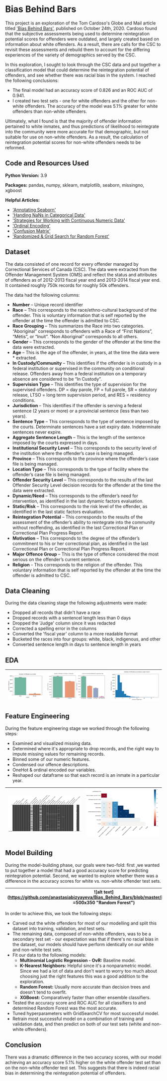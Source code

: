 # Bias Behind Bars

This project is an exploration of the Tom Cardoso's Globe and Mail article titled ['Bias Behind Bars'](https://www.theglobeandmail.com/canada/article-investigation-racial-bias-in-canadian-prison-risk-assessments/), published on October 24th, 2020. Cardoso found that the subjective assessments being used to determine reintegration potential scores for offenders were outdated, and largely created based on information about white offenders. As a result, there are calls for the CSC to revisit these assessments and rebuild them to account for the differing experiences of the variety of demographics served by the CSC.

In this exploration, I sought to look through the CSC data and put together a classification model that could determine the reintegration potential of offenders, and see whether there was racial bias in the system. I reached the following conclusions:

* The final model had an accuracy score of 0.826 and an ROC AUC of 0.941.
* I created two test sets - one for white offenders and the other for non-white offenders. The accuracy of the model was 5.1% greater for white offenders than non-white offenders.

Ultimately, what I found is that the majority of offender information pertained to white inmates, and thus predictions of likelihood to reintegrate into the community were more accurate for that demographic, but not suitable for use on non-white offenders. As a result, the calculation of reintegration potential scores for non-white offenders needs to be reformed. 

## Code and Resources Used

**Python Version:** 3.9

**Packages:** pandas, numpy, sklearn, matplotlib, seaborn, missingno, xgboost

**Helpful Articles:**
* ['Annotating Seaborn'](https://stackoverflow.com/questions/43214978/seaborn-barplot-displaying-values)
* ['Handing NaNs in Categorical Data'](https://medium.com/analytics-vidhya/best-way-to-impute-categorical-data-using-groupby-mean-mode-2dc5f5d4e12d)
* ['Strategies for Working with Continuous Numeric Data'](https://towardsdatascience.com/understanding-feature-engineering-part-1-continuous-numeric-data-da4e47099a7b)
* ['Ordinal Encoding'](https://towardsdatascience.com/all-about-categorical-variable-encoding-305f3361fd02)
* ['Confusion Matrix'](https://medium.com/analytics-vidhya/multi-class-ml-models-evaluation-103c9fdadb41)
* ['Randomized & Grid Search for Random Forest'](https://towardsdatascience.com/hyperparameter-tuning-the-random-forest-in-python-using-scikit-learn-28d2aa77dd74)


## Dataset

The data consisted of one record for every offender managed by Correctional Services of Canada (CSC). The  data were extracted from the Offender Management System (OMS) and reflect the status and attributes  of offenders as of 2012-2013 fiscal year end and 2013-2014 fiscal year end. It contained roughly 750k records for roughly 50k offenders. 

The data had the following columns:
* **Number** – Unique record identifier 
* **Race** – This corresponds to the race/ethno-cultural background of the offender. This is voluntary  information that is self reported by the offender at the time the offender is admitted to CSC. 
* **Race Grouping** – This summarizes the Race into two categories. “Aboriginal” corresponds to offenders  with a Race of “First Nations”, “Métis”, or “Inuit”. “Non Aboriginal” corresponds to all others. 
* **Gender** – This corresponds to the gender of the offender at the time the data were extracted. 
* **Age** – This is the age of the offender, in years, at the time the data were * extracted. 
* **In Custody/Community** – This identifies if the offender is in custody in a federal institution or supervised in  the community on conditional release. Offenders away from a federal institution on a temporary absence  are considered to be “In Custody”. 
* **Supervision Type** – This identifies the type of supervision for the supervised offenders. DP = day parole,  FP = full parole, SR = statutory release, LTSO = long term supervision period, and RES = residency  conditions. 
* **Jurisdiction** – This identifies if the offender is serving a federal sentence (2 years or more) or a provincial  sentence (less than two years). 
* **Sentence Type** – This corresponds to the type of sentence imposed by the courts. Determinate  sentences have a set expiry date. Indeterminate sentences never expire. 
* **Aggregate Sentence Length** – This is the length of the sentence imposed by the courts expressed in  days.
* **Institutional Security Level** – This corresponds to the security level of the institution where the offender’s  case is being managed. 
* **Province** – This corresponds to the province where the offender’s case file is being managed. 
* **Location Type** – This corresponds to the type of facility where the offender’s case file is being managed. 
* **Offender Security Level** – This corresponds to the results of the last Offender Security Level decision  records for the offender at the time the data were extracted. 
* **Dynamic/Need** – This corresponds to the offender’s need for intervention, as identified in the last dynamic factors evaluation.
* **Static/Risk** – This corresponds to the risk level of the offender, as identified in the last static factors evaluation. 
* **Reintegration Potential** – This corresponds to the results of the assessment of the offender’s ability to  reintegrate into the community without reoffending, as identified in the last Correctional Plan or Correctional Plan Progress Report. 
* **Motivation** – This corresponds to the degree of the offender’s commitment to his or her correctional plan,  as identified in the last Correctional Plan or Correctional Plan Progress Report. 
* **Major Offence Group** – This is the type of offence considered the most serious on the offender’s current  sentence. 
* **Religion** - This corresponds to the religion of the offender. This voluntary information that is self reported  by the offender at the time the offender is admitted to CSC.

## Data Cleaning

During the data cleaning stage the following adjustments were made: 

*	Dropped all records that didn't have a race 
* Dropped records with a sentencel length less than 0 days
* Dropped the 'Judge' column since it was redacted 
* Corrected a spelling error in the columns 
* Converted the 'fiscal year' column to a more readable format 
* Bucketed the races into four groups: white, black, indigenous, and other
* Converted sentence length in days to sentence length in years 

## EDA

|![alt text](https://github.com/anastasiabizyayeva/Bias_Behind_Bars/blob/master/images/offenders_gender.JPG "Gender of Offenders")|![alt text](https://github.com/anastasiabizyayeva/Bias_Behind_Bars/blob/master/images/supervision_type.JPG "Supervision Type")|![alt text](https://github.com/anastasiabizyayeva/Bias_Behind_Bars/blob/master/images/sentence_length.JPG "Sentence Length")|
| ------------- |:-------------:| -----:|

## Feature Engineering 

During the feature engineering stage we worked through the following steps:

* Examined and visualized missing data.
* Determined where it's appropriate to drop records, and the right way to impute missing values for remaining records.
* Binned some of our numeric features.
* Condensed our offence descriptions.
* OneHot & ordinal encoded our variables.
* Reshaped our dataframe so that each record is an inmate in a particular year.

|![alt text](https://github.com/anastasiabizyayeva/Bias_Behind_Bars/blob/master/images/missingno.JPG "Missingno")|![alt text](https://github.com/anastasiabizyayeva/Bias_Behind_Bars/blob/master/images/corr_map.JPG "Heatmap")|
| ------------- |:-------------:| 

## Model Building

During the model-building phase, our goals were two-fold: first ,we wanted to put together a model that had a good accuracy score for predicting reintegration potential. Second, we wanted to explore whether there was a difference in the accuracy scores for white vs. non-white offender test sets. 

|![alt text](https://github.com/anastasiabizyayeva/Bias_Behind_Bars/blob/master/images/rf_cm.JPG =500x350 "Random Forest")|
| ------------- |

In order to achieve this, we took the following steps:

* Carved out the white offenders for most of our modelling and split this dataset into training, validation, and test sets.
* The remaining data, composed of non-white offenders, was to be a secondary test set - our expectation was that if there's no racial bias in the dataset, our models should have perform identically on our white and non-white test sets.
* Fit our data to the following models:
  * **Multinomial Logistic Regression - OvR:** Baseline model.
  * **K-Nearest Neighbors:** Helpful since it's a nonparametric model. Since we had a lot of data and don't want to worry too much about choosing just the right features this was a good addition to the exploration.
  * **Random Forest:** Usually more accurate than decision trees and doesn't tend to overfit.
  * **XGBoost:** Comparatively faster than other ensemble classifiers.
* Tested the accuracy score and ROC AUC for all classifiers to and determined Random Forest was the most accurate. 
* Tuned hyperparameters with GridSearchCV for most successful model.
* Retrain most successful model on a combination of training and validation data, and then predict on both of our test sets (white and non-white offenders).

## Conclusion 

There was a dramatic difference in the two accuracy scores, with our model achieving an accuracy score 5.1% higher on the white offender test set than on the non-white offender test set. This suggests that there is indeed racial bias in determining the reintegration potential of offenders. 
